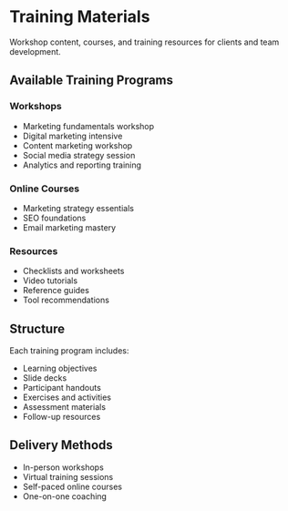 # Training Materials

Workshop content, courses, and training resources for clients and team development.

## Available Training Programs

### Workshops
- Marketing fundamentals workshop
- Digital marketing intensive
- Content marketing workshop
- Social media strategy session
- Analytics and reporting training

### Online Courses
- Marketing strategy essentials
- SEO foundations
- Email marketing mastery

### Resources
- Checklists and worksheets
- Video tutorials
- Reference guides
- Tool recommendations

## Structure
Each training program includes:
- Learning objectives
- Slide decks
- Participant handouts
- Exercises and activities
- Assessment materials
- Follow-up resources

## Delivery Methods
- In-person workshops
- Virtual training sessions
- Self-paced online courses
- One-on-one coaching